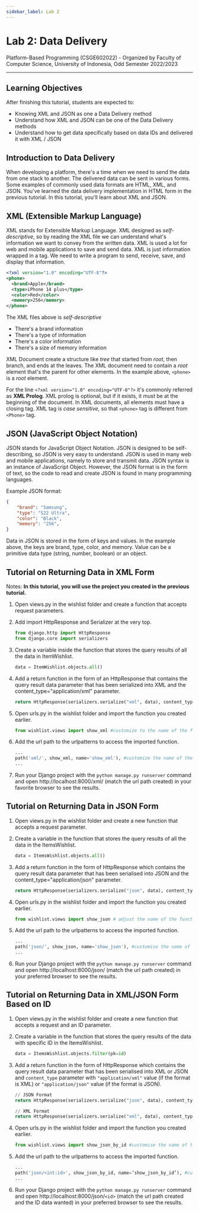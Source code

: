 ```yaml
---
sidebar_label: Lab 2
---
```


# Lab 2: Data Delivery

Platform-Based Programming (CSGE602022) - Organized by Faculty of Computer Science, University of Indonesia, Odd Semester 2022/2023

---

## Learning Objectives
After finishing this tutorial, students are expected to:
- Knowing XML and JSON as one a Data Delivery method
- Understand how XML and JSON can be one of the Data Delivery methods
- Understand how to get data specifically based on data IDs and delivered it with XML / JSON

## Introduction to Data Delivery
When developing a platform, there's a time when we need to send the data from one stack to another. The delivered data can be sent in various forms. Some examples of commonly used data formats are HTML, XML, and JSON. You've learned the data delivery implementation in HTML form in the previous tutorial. In this tutorial, you'll learn about XML and JSON.     

## XML (Extensible Markup Language)
XML stands for Extensible Markup Language. XML designed as <em>self-descriptive</em>, so by reading the XML file we can understand what's information we want to convey from the written data. XML is used a lot for web and mobile applications to save and send data. XML is just information wrapped in a tag. We need to write a program to send, receive, save, and display that information.

```xml
<?xml version="1.0" encoding="UTF-8"?>
<phone>
  <brand>Apple</brand>
  <type>iPhone 14 plus</type>
  <color>Red</color>
  <memory>256</memory>
</phone>
```

The XML files above is <em>self-descriptive</em>
- There's a brand information
- There's a type of information
- There's a color information
- There's a size of memory information

XML Document create a structure like <em>tree</em> that started from <em>root</em>, then branch, and ends at the leaves. The XML document need to contain a <em>root</em> element that's the parent for other elements. In the example above, `<phone>` is a <em>root</em> element.

For the line `<?xml version="1.0" encoding="UTF-8"?>` it's commonly referred as **XML Prolog**. XML prolog is optional, but if it exists, it must be at the beginning of the document. In XML documents, all elements must have a closing tag. XML tag is <em>case sensitive</em>, so that `<phone>` tag is different from `<Phone>` tag.

## JSON (JavaScript Object Notation)

JSON stands for JavaScript Object Notation. JSON is designed to be self-describing, so JSON is very easy to understand. JSON is used in many web and mobile applications, namely to store and transmit data. JSON syntax is an instance of JavaScript Object. However, the JSON format is in the form of text, so the code to read and create JSON is found in many programming languages.

Example JSON format:

```json
{
    "brand": "Samsung",
    "type": "S22 Ultra",
    "color": "Black",
    "memory": "256",
}
```

Data in JSON is stored in the form of keys and values. In the example above, the keys are brand, type, color, and memory. Value can be a primitive data type (string, number, boolean) or an object.

## Tutorial on Returning Data in XML Form

Notes: **In this tutorial, you will use the project you created in the previous tutorial.**

1. Open views.py in the wishlist folder and create a function that accepts request parameters.

2. Add import HttpResponse and Serializer at the very top.

    ```python
    from django.http import HttpResponse
    from django.core import serializers
    ```

3. Create a variable inside the function that stores the query results of all the data in ItemWishlist.

    ```python
    data = ItemWishlist.objects.all()
    ```


4. Add a return function in the form of an HttpResponse that contains the query result data parameter that has been serialized into XML and the content_type="application/xml" parameter.

    ```python
    return HttpResponse(serializers.serialize("xml", data), content_type="application/xml")
    ```


5. Open urls.py in the wishlist folder and import the function you created earlier.

    ```python
    from wishlist.views import show_xml #customize to the name of the function created
    ```


6. Add the url path to the urlpatterns to access the imported function.

    ```python
    ...
    path('xml/', show_xml, name='show_xml'), #customize the name of the function created
    ...
    ```

7. Run your Django project with the `python manage.py runserver` command and open http://localhost:8000/xml/ (match the url path created) in your favorite browser to see the results.

## Tutorial on Returning Data in JSON Form

1. Open views.py in the wishlist folder and create a new function that accepts a request parameter.

2. Create a variable in the function that stores the query results of all the data in the ItemsWishlist.
    
    ```python
    data = ItemsWishlist.objects.all()
    ```

3. Add a return function in the form of HttpResponse which contains the query result data parameter that has been serialised into JSON and the content_type="application/json" parameter.

    ```python
    return HttpResponse(serializers.serialize("json", data), content_type="application/json")
    ```

4. Open urls.py in the wishlist folder and import the function you created earlier.

    ```python
    from wishlist.views import show_json # adjust the name of the function created
    ```


5. Add the url path to the urlpatterns to access the imported function.

    ```python
    ...
    path('json/', show_json, name='show_json'), #customise the name of the function created
    ...
    ```

6. Run your Django project with the `python manage.py runserver` command and open http://localhost:8000/json/ (match the url path created) in your preferred browser to see the results.

## Tutorial on Returning Data in XML/JSON Form Based on ID

1. Open views.py in the wishlist folder and create a new function that accepts a request and an ID parameter.

2. Create a variable in the function that stores the query results of the data with specific ID in the ItemsWishlist.
    
    ```python
    data = ItemsWishlist.objects.filter(pk=id)
    ```

3. Add a return function in the form of HttpResponse which contains the query result data parameter that has been serialised into XML or JSON and `content_type` parameter with `"application/xml"` value (if the format is XML) or `"application/json"` value (if the format is JSON).

    ```python
    // JSON Format
    return HttpResponse(serializers.serialize("json", data), content_type="application/json")

    // XML Format
    return HttpResponse(serializers.serialize("xml", data), content_type="application/xml")
    ```

4. Open urls.py in the wishlist folder and import the function you created earlier.

    ```python
    from wishlist.views import show_json_by_id #customise the name of the function created
    ```


5. Add the url path to the urlpatterns to access the imported function.

    ```python
    ...
    path('json/<int:id>', show_json_by_id, name=’show_json_by_id’), #customise the name of the function created
    ...
    ```

6. Run your Django project with the `python manage.py runserver` command and open http://localhost:8000/json/`<id>` (match the url path created and the ID data wanted) in your preferred browser to see the results.
